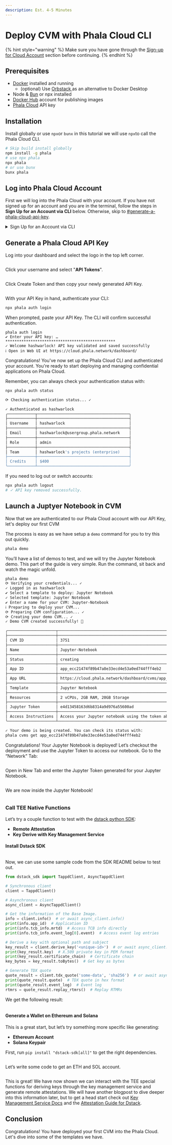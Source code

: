 ```yaml
---
description: Est. 4-5 Minutes
---
```


# Deploy CVM with Phala Cloud CLI

{% hint style="warning" %}
Make sure you have gone through the [Sign-up for Cloud Account](../../../cloud/getting-started/sign-up-for-cloud-account.md) section before continuing.
{% endhint %}

## Prerequisites

* [Docker](https://docker.com) installed and running
  * (optional) Use [Orbstack ](https://orbstack.dev)as an alternative to Docker Desktop
* Node & [Bun](https://bun.sh) or npx installed
* [Docker Hub](https://hub.docker.com/) account for publishing images
* [Phala Cloud](https://cloud.phala.network/register?invite=PHALAWIKI) API key

## Installation

Install globally or use `npx`or `bunx` in this tutorial we will use `npx`to call the Phala Cloud CLI.

```bash
# Skip build install globally 
npm install -g phala
# use npx phala
npx phala
# or use bunx
bunx phala
```

## Log into Phala Cloud Account

First we will log into the Phala Cloud with your account. If you have not signed up for an account and you are in the terminal, follow the steps in **Sign Up for an Account via CLI** below. Otherwise, skip to [#generate-a-phala-cloud-api-key](start-from-cloud-cli.md#generate-a-phala-cloud-api-key "mention").

<details>

<summary>Sign Up for an Account via CLI</summary>

Run `npx phala free`to get started with your Phala Cloud account and a free CVM deployment.

```bash
npx phala free
```

This will open a browser to the Phala Cloud sign-up page. Get your free account then get started on generating your Phala Cloud API Key.

<figure><img src="../../../.gitbook/assets/image (12).png" alt=""><figcaption><p>Signup Page</p></figcaption></figure>



</details>

## Generate a Phala Cloud API Key

Log into your dashboard and select the logo in the top left corner.

<figure><img src="../../../.gitbook/assets/Screenshot 2025-02-27 at 11.42.32.png" alt=""><figcaption></figcaption></figure>

Click your username and select "**API Tokens**".

<figure><img src="../../../.gitbook/assets/Screenshot 2025-02-27 at 11.45.13.png" alt=""><figcaption></figcaption></figure>

Click Create Token and then copy your newly generated API Key.

<figure><img src="../../../.gitbook/assets/image (2) (1) (1).png" alt=""><figcaption></figcaption></figure>

With your API Key in hand, authenticate your CLI:

```bash
npx phala auth login
```

When prompted, paste your API Key. The CLI will confirm successful authentication.

```
phala auth login
✔ Enter your API key: … ************************************************
✓ Welcome hashwarlock! API key validated and saved successfully
ℹ Open in Web UI at https://cloud.phala.network/dashboard/
```

Congratulations! You've now set up the Phala Cloud CLI and authenticated your account. You're ready to start deploying and managing confidential applications on Phala Cloud.

Remember, you can always check your authentication status with:

```bash
npx phala auth status
```

```bash
⟳ Checking authentication status... ✓

✓ Authenticated as hashwarlock
╭────────────┬────────────────────────────────────────╮
├────────────┼────────────────────────────────────────┤
│ Username   │ hashwarlock                            │
├────────────┼────────────────────────────────────────┤
│ Email      │ hashwarlock@usergroup.phala.network    │
├────────────┼────────────────────────────────────────┤
│ Role       │ admin                                  │
├────────────┼────────────────────────────────────────┤
│ Team       │ hashwarlock's projects (enterprise)    │
├────────────┼────────────────────────────────────────┤
│ Credits    │ $400                                   │
╰────────────┴────────────────────────────────────────╯
```

If you need to log out or switch accounts:

```bash
npx phala auth logout
# ✓ API key removed successfully.
```

## Launch a Juptyer Notebook in CVM&#x20;

Now that we are authenticated to our Phala Cloud account with our API Key, let's deploy our first CVM

The process is easy as we have setup a `demo` command for you to try this out quickly.

```bash
phala demo
```

You’ll have a list of demos to test, and we will try the Jupyter Notebook demo. This part of the guide is very simple. Run the command, sit back and watch the magic unfold.

```bash
phala demo
⟳ Verifying your credentials... ✓
✓ Logged in as hashwarlock
✔ Select a template to deploy: Jupyter Notebook
✓ Selected template: Jupyter Notebook
✔ Enter a name for your CVM: Jupyter-Notebook
ℹ Preparing to deploy your CVM...
⟳ Preparing CVM configuration... ✓
⟳ Creating your demo CVM... ✓
✓ Demo CVM created successfully! 🎉

╭─────────────────────┬───────────────────────────────────────────────────────────────────────────────────────────────────╮
├─────────────────────┼───────────────────────────────────────────────────────────────────────────────────────────────────┤
│ CVM ID              │ 3751                                                                                              │
├─────────────────────┼───────────────────────────────────────────────────────────────────────────────────────────────────┤
│ Name                │ Jupyter-Notebook                                                                                  │
├─────────────────────┼───────────────────────────────────────────────────────────────────────────────────────────────────┤
│ Status              │ creating                                                                                          │
├─────────────────────┼───────────────────────────────────────────────────────────────────────────────────────────────────┤
│ App ID              │ app_ecc21474f89b47a8e33ecd4e53a0ed744fff4eb2                                                      │
├─────────────────────┼───────────────────────────────────────────────────────────────────────────────────────────────────┤
│ App URL             │ https://cloud.phala.network/dashboard/cvms/app_ecc21474f89b47a8e33ecd4e53a0ed744fff4eb2           │
├─────────────────────┼───────────────────────────────────────────────────────────────────────────────────────────────────┤
│ Template            │ Jupyter Notebook                                                                                  │
├─────────────────────┼───────────────────────────────────────────────────────────────────────────────────────────────────┤
│ Resources           │ 2 vCPUs, 2GB RAM, 20GB Storage                                                                    │
├─────────────────────┼───────────────────────────────────────────────────────────────────────────────────────────────────┤
│ Jupyter Token       │ e4d13458163d6b8314a9d976a55600ad                                                                  │
├─────────────────────┼───────────────────────────────────────────────────────────────────────────────────────────────────┤
│ Access Instructions │ Access your Jupyter notebook using the token above. Go to 'Network' tab to see the public URL.    │
╰─────────────────────┴───────────────────────────────────────────────────────────────────────────────────────────────────╯

✓ Your demo is being created. You can check its status with:
phala cvms get app_ecc21474f89b47a8e33ecd4e53a0ed744fff4eb2
```

Congratulations! Your Jupyter Notebook is deployed! Let’s checkout the deployment and use the Jupyter Token to access our notebook. Go to the “Network” Tab:

<figure><img src="https://img0.phala.world/files/1c20317e-04a1-8008-9767-fe58091b1b69.jpg" alt=""><figcaption></figcaption></figure>

Open in New Tab and enter the Jupyter Token generated for your Jupyter Notebook.

<figure><img src="https://img0.phala.world/files/1c20317e-04a1-80ef-89cd-fd41a11f63fa.jpg" alt=""><figcaption></figcaption></figure>

We are now inside the Jupyter Notebook!

<figure><img src="https://img0.phala.world/files/1c20317e-04a1-80da-bbbf-c3db53200b7f.jpg" alt=""><figcaption></figcaption></figure>

### Call TEE Native Functions

Let’s try a couple function to test with the [dstack python SDK](https://github.com/Dstack-TEE/dstack/tree/master/sdk/python):

* **Remote Attestation**
* **Key Derive with Key Management Service**

#### Install Dstack SDK

<figure><img src="https://img0.phala.world/files/1c20317e-04a1-80a1-91e9-fe32a4f39af9.jpg" alt=""><figcaption></figcaption></figure>

Now, we can use some sample code from the SDK README below to test out.

```python
from dstack_sdk import TappdClient, AsyncTappdClient

# Synchronous client
client = TappdClient()

# Asynchronous client
async_client = AsyncTappdClient()

# Get the information of the Base Image.
info = client.info()  # or await async_client.info()
print(info.app_id)  # Application ID
print(info.tcb_info.mrtd)  # Access TCB info directly
print(info.tcb_info.event_log[0].event)  # Access event log entries

# Derive a key with optional path and subject
key_result = client.derive_key('<unique-id>')  # or await async_client.derive_key('<unique-id>')
print(key_result.key)  # X.509 private key in PEM format
print(key_result.certificate_chain)  # Certificate chain
key_bytes = key_result.toBytes()  # Get key as bytes

# Generate TDX quote
quote_result = client.tdx_quote('some-data', 'sha256')  # or await async_client.tdx_quote('some-data', 'sha256')
print(quote_result.quote)  # TDX quote in hex format
print(quote_result.event_log)  # Event log
rtmrs = quote_result.replay_rtmrs()  # Replay RTMRs
```

We get the following result:

<figure><img src="https://img0.phala.world/files/1c20317e-04a1-80a4-b543-fe32e846cffb.jpg" alt=""><figcaption></figcaption></figure>

#### Generate a Wallet on Ethereum and Solana

This is a great start, but let’s try something more specific like generating:

* **Ethereum Account**
* **Solana Keypair**

First, run `pip install "dstack-sdk[all]"` to get the right dependencies.

<figure><img src="https://img0.phala.world/files/1c20317e-04a1-80ae-907d-fe3f7dd15a3d.jpg" alt=""><figcaption></figcaption></figure>

Let’s write some code to get an ETH and SOL account.

<figure><img src="https://img0.phala.world/files/1c20317e-04a1-80c5-ab56-eb68133d0dfd.jpg" alt=""><figcaption></figcaption></figure>

This is great! We have now shown we can interact with the TEE special functions for deriving keys through the key management service and generate remote attestations. We will have another blogpost to dive deeper into this information later, but to get a head start check out [Key Management Service Docs](https://docs.phala.network/dstack/design-documents/key-management-protocol) and the [Attestation Guide for Dstack](https://github.com/Dstack-TEE/dstack/blob/master/attestation.md).

## Conclusion

Congratulations! You have deployed your first CVM into the Phala Cloud. Let's dive into some of the templates we have.
